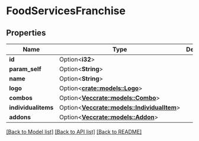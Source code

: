 # FoodServicesFranchise

## Properties

Name | Type | Description | Notes
------------ | ------------- | ------------- | -------------
**id** | Option<**i32**> |  | [optional]
**param_self** | Option<**String**> |  | [optional]
**name** | Option<**String**> |  | [optional]
**logo** | Option<[**crate::models::Logo**](Logo.md)> |  | [optional]
**combos** | Option<[**Vec<crate::models::Combo>**](Combo.md)> |  | [optional]
**individualitems** | Option<[**Vec<crate::models::IndividualItem>**](IndividualItem.md)> |  | [optional]
**addons** | Option<[**Vec<crate::models::Addon>**](Addon.md)> |  | [optional]

[[Back to Model list]](../README.md#documentation-for-models) [[Back to API list]](../README.md#documentation-for-api-endpoints) [[Back to README]](../README.md)


